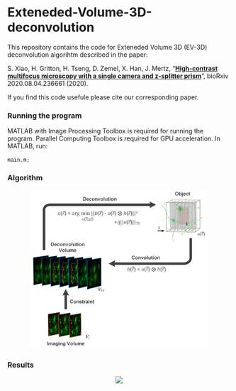 # Exteneded-Volume-3D-deconvolution
This repository contains the code for Exteneded Volume 3D (EV-3D) deconvolution algorihtm described in the paper:

S. Xiao, H. Gritton, H. Tseng, D. Zemel, X. Han, J. Mertz, “[**High-contrast multifocus microscopy with a single camera and z-splitter prism**](https://doi.org/10.1101/2020.08.04.236661)”, bioRxiv 2020.08.04.236661 (2020). 

If you find this code usefule please cite our corresponding paper.

### Running the program
MATLAB with Image Processing Toolbox is required for running the program. Parallel Computing Toolbox is required for GPU acceleration. In MATLAB, run:
```
main.m;
```

### Algorithm
<p align="center">
  <img src="/images/algorithm.png" width="400"">
</p>

### Results
<p align="center">
  <img src="/images/results.png" width="600"">
</p>

